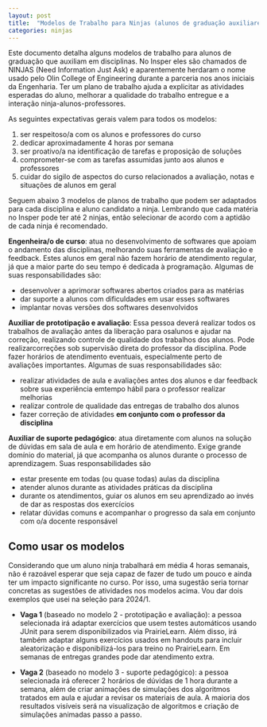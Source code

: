 ```yaml
---
layout: post
title:  "Modelos de Trabalho para Ninjas (alunos de graduação auxiliares)"
categories: ninjas
---
```


Este documento detalha alguns modelos de trabalho para alunos de graduação que auxiliam em disciplinas. No Insper eles são chamados de NINJAS (Need Information Just Ask) e aparentemente herdaram o nome usado pelo Olin College of Engineering durante a parceria nos anos iniciais da Engenharia. Ter um plano de trabalho ajuda a explicitar as atividades esperadas do aluno, melhorar a qualidade do trabalho entregue e a interação ninja-alunos-professores. 

As seguintes expectativas gerais valem para todos os modelos:

1. ser respeitoso/a com os alunos e professores do curso
2. dedicar aproximadamente 4 horas por semana
3. ser proativo/a na identificação de tarefas e proposição de soluções
4. comprometer-se com as tarefas assumidas junto aos alunos e professores
5. cuidar do sigilo de aspectos do curso relacionados a avaliação, notas e situações de alunos em geral

Seguem abaixo 3 modelos de planos de trabalho que podem ser adaptados para cada disciplina e aluno candidato a ninja. Lembrando que cada matéria no Insper pode ter até 2 ninjas, então selecionar de acordo com a aptidão de cada ninja é recomendado.

**Engenheira/o de curso**: atua no desenvolvimento de softwares que apoiam o andamento das disciplinas, melhorando suas ferramentas de avaliação e feedback. Estes alunos em geral não fazem horário de atendimento regular, já que a maior parte do seu tempo é dedicada à programação. Algumas de suas responsabilidades são:

- desenvolver a aprimorar softwares abertos criados para as matérias
- dar suporte a alunos com dificuldades em usar esses softwares
- implantar novas versões dos softwares desenvolvidos

**Auxiliar de prototipação e avaliação**: Essa pessoa deverá realizar todos os trabalhos de avaliação antes da liberação para osalunos e ajudar na correção, realizando controle de qualidade dos trabalhos dos alunos. Pode realizarcorreções sob supervisão direta do professor da disciplina. Pode fazer horários de atendimento eventuais, especialmente perto de avaliações importantes. Algumas de suas responsabilidades são:

- realizar atividades de aula e avaliações antes dos alunos e dar feedback sobre sua experiência emtempo hábil para o professor realizar melhorias
- realizar controle de qualidade das entregas de trabalho dos alunos
- fazer correção de atividades **em conjunto com o professor da disciplina**

**Auxiliar de suporte pedagógico**: atua diretamente com alunos na solução de dúvidas em sala de aula e em horário de atendimento. Exige grande domínio do material, já que acompanha os alunos durante o processo de aprendizagem. Suas responsabilidades são

- estar presente em todas (ou quase todas) aulas da disciplina
- atender alunos durante as atividades práticas da disciplina
- durante os atendimentos, guiar os alunos em seu aprendizado ao invés de dar as respostas dos exercícios
- relatar dúvidas comuns e acompanhar o progresso da sala em conjunto com o/a docente responsável

## Como usar os modelos

Considerando que um aluno ninja trabalhará em média 4 horas semanais, não é razoável esperar que seja capaz de fazer de tudo um pouco e ainda ter um impacto significante no curso. Por isso, uma sugestão seria tornar concretas as sugestões de atividades nos modelos acima. Vou dar dois exemplos que usei na seleção para 2024/1.

- **Vaga 1** (baseado no modelo 2 - prototipação e avaliação): a pessoa selecionada irá adaptar exercícios que usem testes automáticos usando JUnit para serem disponibilizados via PrairieLearn. Além disso, irá também adaptar alguns exercícios usados em handouts para incluir aleatorização e disponibilizá-los para treino no PrairieLearn. Em semanas de entregas grandes pode dar atendimento extra.

- **Vaga 2** (baseado no modelo 3 - suporte pedagógico): a pessoa selecionada irá oferecer 2 horários de dúvidas de 1 hora durante a semana, além de criar animações de simulações dos algoritmos tratados em aula e ajudar a revisar os materiais de aula. A maioria dos resultados visíveis será na visualização de algoritmos e criação de simulações animadas passo a passo.

<!--
## Materiais de divulgação úteis

Pessoalmente eu gosto de anunciar as posições disponíveis para todos os alunos e escolher entre os que tem vontade de participar. Outros professores preferem convidar diretamente alunos. Se você quiser fazer um anúncio, pode usar o seguinte kit para criar material de divulgação. Em geral eu gosto de enviar via blackboard (ou Discord) e, dependendo do alcance desejado, também imprimo e colo na porta de alguns dos labs. 

TODO: kit canva que uso 
-->


